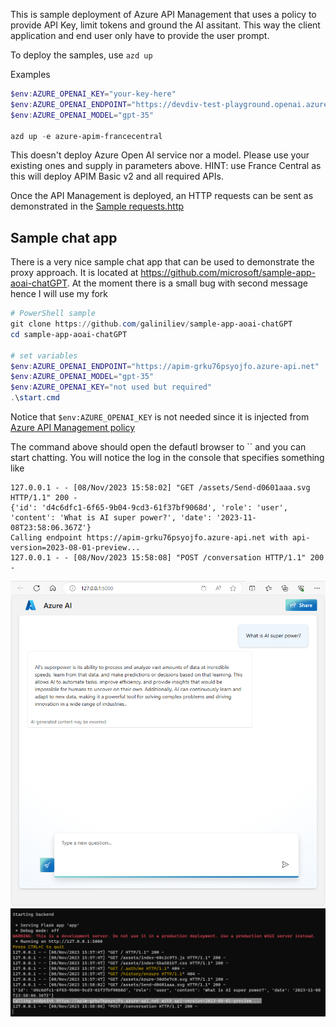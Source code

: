 This is sample deployment of Azure API Management that uses a policy to provide API Key, limit tokens and ground the AI assitant. This way the client application and end user only have to provide the user prompt.


To deploy the samples, use `azd up` 

Examples

```powershell
$env:AZURE_OPENAI_KEY="your-key-here"
$env:AZURE_OPENAI_ENDPOINT="https://devdiv-test-playground.openai.azure.com"
$env:AZURE_OPENAI_MODEL="gpt-35"

azd up -e azure-apim-francecentral
```

This doesn't deploy Azure Open AI service nor a model. Please use your existing ones and supply in parameters above.
HINT: use France Central as this will deploy APIM Basic v2 and all required APIs.

Once the API Management is deployed, an HTTP requests can be sent as demonstrated in the [Sample requests.http](Sample-Requests.http)

## Sample chat app
There is a very nice sample chat app that can be used to demonstrate the proxy approach. 
It is located at https://github.com/microsoft/sample-app-aoai-chatGPT. At the moment there is a small bug with second message hence I will use my fork

```powershell
# PowerShell sample
git clone https://github.com/galiniliev/sample-app-aoai-chatGPT
cd sample-app-aoai-chatGPT

# set variables
$env:AZURE_OPENAI_ENDPOINT="https://apim-grku76psyojfo.azure-api.net"
$env:AZURE_OPENAI_MODEL="gpt-35"
$env:AZURE_OPENAI_KEY="not used but required"
.\start.cmd
```

Notice that `$env:AZURE_OPENAI_KEY` is not needed since it is injected from [Azure API Management policy](https://github.com/galiniliev/apim-azure-openai-sample/blob/6636f41ebd19035d3e9482ffe49f70a77211c796/infra/app/aoai-api-policy.xml#L5C1-L7C22) 

The command above should open the defautl browser to `` and you can start chatting. You will notice the log in the console that specifies something like 

```azurecli
127.0.0.1 - - [08/Nov/2023 15:58:02] "GET /assets/Send-d0601aaa.svg HTTP/1.1" 200 -
{'id': 'd4c6dfc1-6f65-9b04-9cd3-61f37bf9068d', 'role': 'user', 'content': 'What is AI super power?', 'date': '2023-11-08T23:58:06.367Z'}
Calling endpoint https://apim-grku76psyojfo.azure-api.net with api-version=2023-08-01-preview...
127.0.0.1 - - [08/Nov/2023 15:58:08] "POST /conversation HTTP/1.1" 200 -
```

![alt text](./images/Azure-chat.png "Azure Chat")
![alt text](./images/Azure-chat-console-logs.png "Azure Chat backend console")
